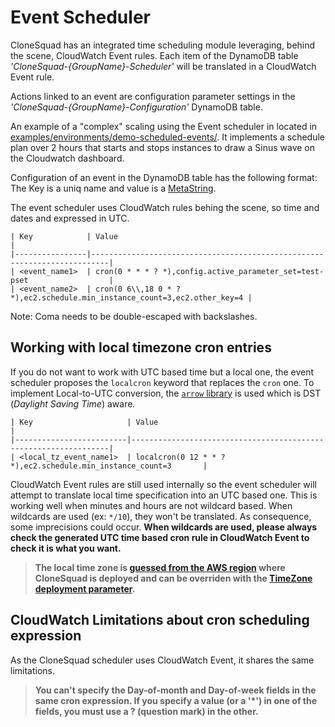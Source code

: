 
# Event Scheduler

CloneSquad has an integrated time scheduling module leveraging, behind the scene, CloudWatch Event rules.
Each item of the DynamoDB table *'CloneSquad-{GroupName}-Scheduler'* will be translated in a CloudWatch Event rule.

Actions linked to an event are configuration parameter settings in the *'CloneSquad-{GroupName}-Configuration'* DynamoDB table.

An example of a "complex" scaling using the Event scheduler in located in [examples/environments/demo-scheduled-events/](../examples/environments/demo-scheduled-events/). It implements a schedule plan over 2 hours that starts and stops instances to draw a Sinus wave on the Cloudwatch dashboard.

Configuration of an event in the DynamoDB table has the following format: The Key is a uniq name and value is a [MetaString](CONFIGURATION_REFERENCE.md#MetaString).

The event scheduler uses CloudWatch rules behing the scene, so time and dates and expressed in UTC.

	| Key            | Value                                                                    |
	|----------------|--------------------------------------------------------------------------|
	| <event_name1>  | cron(0 * * * ? *),config.active_parameter_set=test-pset                  |
	| <event_name2>  | cron(0 6\\,18 0 * ? *),ec2.schedule.min_instance_count=3,ec2.other_key=4 |

Note: Coma needs to be double-escaped with backslashes.

## Working with local timezone cron entries

If you do not want to work with UTC based time but a local one, the event scheduler proposes the `localcron` keyword that replaces the `cron` one.
To implement Local-to-UTC conversion, the [`arrow` library](https://arrow.readthedocs.io/en/latest/) is used which is DST (*Daylight Saving Time*) aware.

	| Key                     | Value                                                           |
	|-------------------------|-----------------------------------------------------------------|
	| <local_tz_event_name1>  | localcron(0 12 * * ? *),ec2.schedule.min_instance_count=3       |

CloudWatch Event rules are still used internally so the event scheduler will attempt to translate local time specification into an UTC based one.
This is working well when minutes and hours are not wildcard based. When wildcards are used (ex: `*/10`), they won't be translated. As consequence, 
some imprecisions could occur. **When wildcards are used, please always check the generated UTC time based cron rule in CloudWatch Event to check it is what you want.**

> **The local time zone is [guessed from the AWS region](../src/resources/region-timezones.yaml) where CloneSquad is deployed and can be overriden with 
the [TimeZone deployment parameter](DEPLOYMENT_REFERENCE.md#timezone).**

## CloudWatch Limitations about cron scheduling expression

As the CloneSquad scheduler uses CloudWatch Event, it shares the same limitations.

> **You can't specify the Day-of-month and Day-of-week fields in the same cron expression. If you specify a value (or a '*') in one of the fields, you must use a ? (question mark) in the other.**



